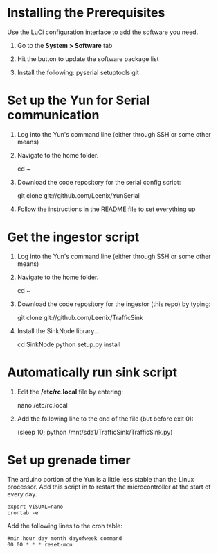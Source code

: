 # Installing the Prerequisites

Use the LuCi configuration interface to add the software you need.

1) Go to the __System > Software__ tab

2) Hit the button to update the software package list

3) Install the following:
    pyserial
    setuptools
    git

# Set up the Yun for Serial communication

1) Log into the Yun's command line (either through SSH or some other means)

2) Navigate to the home folder. 

    cd ~

3) Download the code repository for the serial config script:

    git clone git://github.com/Leenix/YunSerial

4) Follow the instructions in the README file to set everything up

# Get the ingestor script

1) Log into the Yun's command line (either through SSH or some other means)

2) Navigate to the home folder. 

    cd ~

3) Download the code repository for the ingestor (this repo) by typing:

    git clone git://github.com/Leenix/TrafficSink

4) Install the SinkNode library...

    cd SinkNode
    python setup.py install

# Automatically run sink script

1) Edit the __/etc/rc.local__ file by entering:

    nano /etc/rc.local

2) Add the following line to the end of the file (but before exit 0):
    
    (sleep 10; python /mnt/sda1/TrafficSink/TrafficSink.py)

# Set up grenade timer

The arduino portion of the Yun is a little less stable than the Linux processor. Add this script in to restart the microcontroller at the start of every day.

    export VISUAL=nano
    crontab -e

Add the following lines to the cron table:

    #min hour day month dayofweek command
    00 00 * * * reset-mcu


